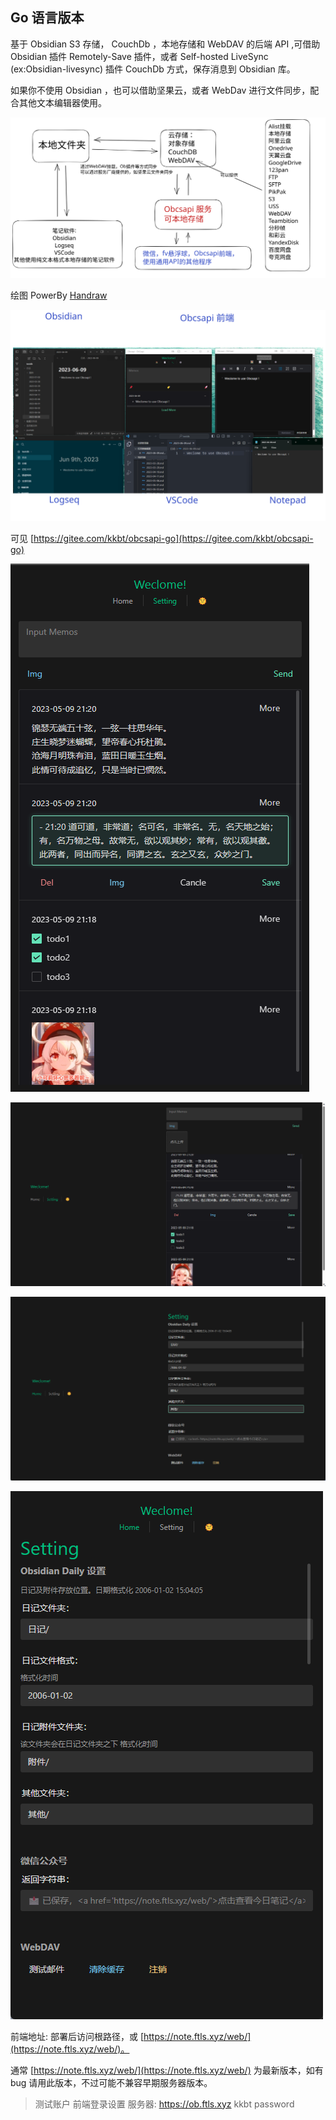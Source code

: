 ## Go 语言版本

基于 Obsidian S3 存储， CouchDb ，本地存储和 WebDAV 的后端 API ,可借助 Obsidian 插件 Remotely-Save 插件，或者 Self-hosted LiveSync (ex:Obsidian-livesync) 插件 CouchDb 方式，保存消息到 Obsidian 库。

如果你不使用 Obsidian ，也可以借助坚果云，或者 WebDav 进行文件同步，配合其他文本编辑器使用。


![](../../images/default_canvas.svg)

绘图 PowerBy [Handraw](https://handraw.top/)

![](../../images/canvas_2_show.svg)

可见 [https://gitee.com/kkbt/obcsapi-go](https://gitee.com/kkbt/obcsapi-go)


![](../../images/Snipaste_2023-05-09_21-21-34.png)

![](../../images/Snipaste_2023-05-09_21-22-36.png)

![](../../images/Snipaste_2023-05-09_21-26-04.png)

![](../../images/Snipaste_2023-05-09_21-26-13.png)

前端地址: 部署后访问根路径，或 [https://note.ftls.xyz/web/](https://note.ftls.xyz/web/)。

通常 [https://note.ftls.xyz/web/](https://note.ftls.xyz/web/) 为最新版本，如有 bug 请用此版本，不过可能不兼容早期服务器版本。

> 测试账户 前端登录设置
> 服务器: https://ob.ftls.xyz
> kkbt password